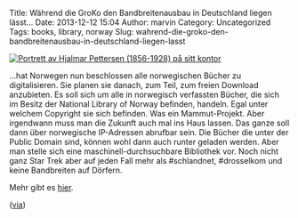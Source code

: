 Title: Während die GroKo den Bandbreitenausbau in Deutschland liegen lässt...
Date: 2013-12-12 15:04
Author: marvin
Category: Uncategorized
Tags: books, library, norway
Slug: wahrend-die-groko-den-bandbreitenausbau-in-deutschland-liegen-lasst

[![Portrett av Hjalmar Pettersen (1856-1928) på sitt kontor]({filename}/images/9561066959_5102037cc0_b.jpg)](https://secure.flickr.com/photos/48220291@N04/9561066959/in/photolist-fySY74-8ucWoF-8ucXBn-8ug2cY-fySW7X-fz8eju-dSvozf-bUxaB1-aHXrbx-bT3SW4-dtfj6g-fxBDFy-dWVmff-dWPFJt-edJofH-fW8DN1-bBBcpx-fWbNwL-fW8Jdm-fWbLpw-fWbRbd-fWbCmq-fW8Qro-fW9heL-fWbSvY-fWbEsR-fW9854-fW9gYL-fW9iu3-fW93JS-fW8Nnf-fWbS6E-fWbXHF-fWbHsu-fW8Bjc-fW96Q8-fWcapM-fWbPRS-fW9s5X-fW8D8H-fW93c6-fW8Ess-fWbJ97-fWbGMm-fW9bWb-fW9cHw-fWcfsx-fWbzp4-fW98wK-fW8DRq-fWc28M)

...hat Norwegen nun beschlossen alle norwegischen Bücher zu
digitalisieren. Sie planen sie danach, zum Teil, zum freien Download
anzubieten. Es soll sich um alle in norwegisch verfassten Bücher, die
sich im Besitz der National Library of Norway befinden, handeln. Egal
unter welchem Copyright sie sich befinden. Was ein Mammut-Projekt. Aber
irgendwann muss man die Zukunft auch mal ins Haus lassen. Das ganze soll
dann über norwegische IP-Adressen abrufbar sein. Die Bücher die unter
der Public Domain sind, können wohl dann auch runter geladen werden.
Aber man stelle sich eine maschinell-durchsuchbare Bibliothek vor. Noch
nicht ganz Star Trek aber auf jeden Fall mehr als \#schlandnet,
\#drosselkom und keine Bandbreiten auf Dörfern.

Mehr gibt es
[hier](http://www.theatlantic.com/technology/archive/2013/12/norway-decided-to-digitize-all-the-norwegian-books/282008/).

([via](http://www.crackajack.de/2013/12/12/norway-digitizes-norwegian-books-all-of-them))

